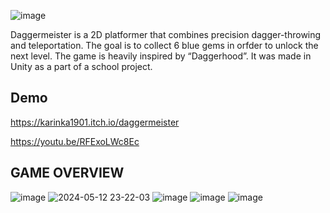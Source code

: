 ![image](https://github.com/karinka1901/Daggermeister/assets/60856417/e84110c2-8c0b-405a-afdb-439f72984583)



Daggermeister is a 2D platformer that combines precision dagger-throwing and teleportation. The goal is to collect 6 blue gems in orfder to unlock the next level. The game is heavily inspired by “Daggerhood”. 
It was made in Unity as a part of a school project.


## Demo


https://karinka1901.itch.io/daggermeister

https://youtu.be/RFExoLWc8Ec

## GAME OVERVIEW
![image](https://github.com/karinka1901/PortfolioProject/assets/60856417/8e0fb92b-36b4-4684-b680-5e222e0c182d)
![2024-05-12 23-22-03](https://github.com/karinka1901/PortfolioProject/assets/60856417/aeb17b7f-9282-4339-86aa-455e7e0903d5)
![image](https://github.com/karinka1901/PortfolioProject/assets/60856417/89381a0d-a4bf-49a9-93c1-d94a00eff6bd)
![image](https://github.com/karinka1901/PortfolioProject/assets/60856417/88228667-14e5-4daf-801f-33fcc4db7991)
![image](https://github.com/karinka1901/PortfolioProject/assets/60856417/d0b69b33-08d1-4b07-9bd5-d78a48d5bec4)
